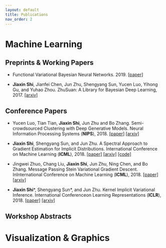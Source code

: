 ```yaml
---
layout: default
title: Publications
nav_order: 2
---
```


# Machine Learning

## Preprints & Working Papers

- Functional Variational Bayesian Neural Networks. 2019. [[paper]](https://openreview.net/pdf?id=rkxacs0qY7)

- **Jiaxin Shi**, Jianfei Chen, Jun Zhu, Shengyang Sun, Yucen Luo, Yihong Gu, and Yuhao Zhou. ZhuSuan: A Library for Bayesian Deep Learning, 2017. [[arxiv]](https://arxiv.org/abs/1709.05870)

## Conference Papers

- Yucen Luo, Tian Tian, **Jiaxin Shi**, Jun Zhu and Bo Zhang. Semi-crowdsourced Clustering with Deep Generative Models. Neural Information Processing Systems (**NIPS**), 2018. [[paper]]() [[arxiv]]()

- **Jiaxin Shi**, Shengyang Sun, and Jun Zhu. A Spectral Approach to Gradient Estimation for Implicit Distributions. International Conference on Machine Learning (**ICML**), 2018. [[paper]]() [[arxiv]]() [[code]]()

- Jingwei Zhuo, Chang Liu, **Jiaxin Shi**, Jun Zhu, Ning Chen, and Bo Zhang. Message Passing Stein Variational Gradient Descent. InInternational Conference on Machine Learning (**ICML**), 2018. [[paper]]() [[arxiv]]()

- **Jiaxin Shi**\*, Shengyang Sun\*, and Jun Zhu. Kernel Implicit Variational Inference. International Conferenceon Learning Representations (**ICLR**), 2018. [[paper]]() [[arxiv]]()

## Workshop Abstracts


# Visualization & Graphics


